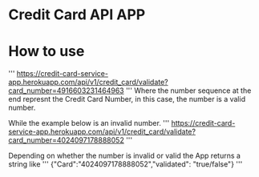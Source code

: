 # Credit Card API APP

# How to use

'''
https://credit-card-service-app.herokuapp.com/api/v1/credit_card/validate?card_number=4916603231464963
'''
Where the number sequence at the end represnt the Credit Card Number, in this case, the number is a valid number.

While the example below is an invalid number.
'''
https://credit-card-service-app.herokuapp.com/api/v1/credit_card/validate?card_number=4024097178888052
'''

Depending on whether the number is invalid or valid the App returns a string like
''' {"Card":"4024097178888052","validated": "true/false"} '''